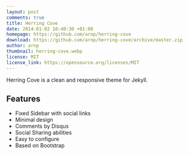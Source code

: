 ```yaml
---
layout: post
comments: true
title: Herring Cove
date: 2014-01-02 10:40:30 +01:00
homepage: https://github.com/arnp/herring-cove
download: https://github.com/arnp/herring-cove/archive/master.zip
author: arnp
thumbnail: herring-cove.webp
license: MIT
license_link: https://opensource.org/licenses/MIT
---
```


Herring Cove is a clean and responsive theme for Jekyll.

## Features

* Fixed Sidebar with social links
* Minimal design
* Comments by Disqus
* Social Sharing abilities
* Easy to configure
* Based on Bootstrap
